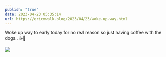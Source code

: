 ```yaml
---
publish: "true"
date: 2023-04-23 05:35:14
url: https://ericmwalk.blog/2023/04/23/woke-up-way.html
---
```


Woke up way to early today for no real reason so just having coffee with the dogs.. ☕️🐶

![](https://ericmwalk.blog/uploads/2023/66c702a5b1.jpg)
